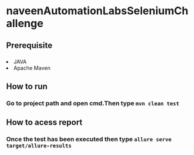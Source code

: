 # naveenAutomationLabsSeleniumChallenge

## Prerequisite
### <ul>
  <li>JAVA</li>
  <li>Apache Maven</li>
  
  
## How to run
### Go to project path and open cmd.Then type ```mvn clean test```


## How to acess report
### Once the test has been executed then type ```allure serve target/allure-results```
 
